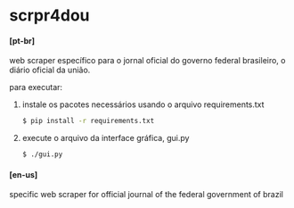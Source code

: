 # scrpr4dou

#### [pt-br]
web scraper específico para o jornal oficial do governo federal brasileiro, o diário oficial da união.

para executar:

1. instale os pacotes necessários usando o arquivo requirements.txt

   ```sh
   $ pip install -r requirements.txt
   ```

2. execute o arquivo da interface gráfica, gui.py

   ```sh
   $ ./gui.py
   ```

#### [en-us]
specific web scraper for official journal of the federal government of brazil
